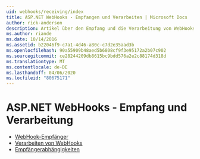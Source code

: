```yaml
---
uid: webhooks/receiving/index
title: ASP.NET WebHooks - Empfangen und Verarbeiten | Microsoft Docs
author: rick-anderson
description: Artikel über den Empfang und die Verarbeitung von WebHooks in ASP.NET
ms.author: riande
ms.date: 10/14/2016
ms.assetid: b22046f9-c7a1-4d46-a80c-c7d2e35aad3b
ms.openlocfilehash: 90a55909b48aed5b6808cf9f3e95172a2b07c902
ms.sourcegitcommit: ce28244209db8615bc9bdd576a2e2c88174d318d
ms.translationtype: MT
ms.contentlocale: de-DE
ms.lasthandoff: 04/06/2020
ms.locfileid: "80675171"
---
```

# <a name="aspnet-webhooks---receiving-and-processing"></a>ASP.NET WebHooks - Empfang und Verarbeitung

* [WebHook-Empfänger](receivers.md)
* [Verarbeiten von WebHooks](handlers.md)
* [Empfängerabhängigkeiten](dependencies.md)
